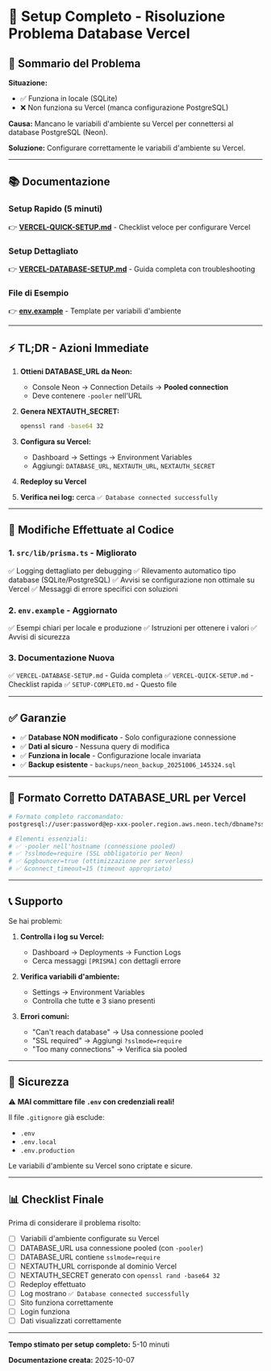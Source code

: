 # 🚀 Setup Completo - Risoluzione Problema Database Vercel

## 📌 Sommario del Problema

**Situazione:** 
- ✅ Funziona in locale (SQLite)
- ❌ Non funziona su Vercel (manca configurazione PostgreSQL)

**Causa:** 
Mancano le variabili d'ambiente su Vercel per connettersi al database PostgreSQL (Neon).

**Soluzione:** 
Configurare correttamente le variabili d'ambiente su Vercel.

---

## 📚 Documentazione

### Setup Rapido (5 minuti)
👉 **[VERCEL-QUICK-SETUP.md](./VERCEL-QUICK-SETUP.md)** - Checklist veloce per configurare Vercel

### Setup Dettagliato
👉 **[VERCEL-DATABASE-SETUP.md](./VERCEL-DATABASE-SETUP.md)** - Guida completa con troubleshooting

### File di Esempio
👉 **[env.example](./env.example)** - Template per variabili d'ambiente

---

## ⚡ TL;DR - Azioni Immediate

1. **Ottieni DATABASE_URL da Neon:**
   - Console Neon → Connection Details → **Pooled connection**
   - Deve contenere `-pooler` nell'URL

2. **Genera NEXTAUTH_SECRET:**
   ```bash
   openssl rand -base64 32
   ```

3. **Configura su Vercel:**
   - Dashboard → Settings → Environment Variables
   - Aggiungi: `DATABASE_URL`, `NEXTAUTH_URL`, `NEXTAUTH_SECRET`

4. **Redeploy su Vercel**

5. **Verifica nei log:** cerca `✅ Database connected successfully`

---

## 🔧 Modifiche Effettuate al Codice

### 1. `src/lib/prisma.ts` - Migliorato
✅ Logging dettagliato per debugging
✅ Rilevamento automatico tipo database (SQLite/PostgreSQL)
✅ Avvisi se configurazione non ottimale su Vercel
✅ Messaggi di errore specifici con soluzioni

### 2. `env.example` - Aggiornato
✅ Esempi chiari per locale e produzione
✅ Istruzioni per ottenere i valori
✅ Avvisi di sicurezza

### 3. Documentazione Nuova
✅ `VERCEL-DATABASE-SETUP.md` - Guida completa
✅ `VERCEL-QUICK-SETUP.md` - Checklist rapida
✅ `SETUP-COMPLETO.md` - Questo file

---

## ✅ Garanzie

- ✅ **Database NON modificato** - Solo configurazione connessione
- ✅ **Dati al sicuro** - Nessuna query di modifica
- ✅ **Funziona in locale** - Configurazione locale invariata
- ✅ **Backup esistente** - `backups/neon_backup_20251006_145324.sql`

---

## 🎯 Formato Corretto DATABASE_URL per Vercel

```bash
# Formato completo raccomandato:
postgresql://user:password@ep-xxx-pooler.region.aws.neon.tech/dbname?sslmode=require&pgbouncer=true&connect_timeout=15

# Elementi essenziali:
# ✅ -pooler nell'hostname (connessione pooled)
# ✅ ?sslmode=require (SSL obbligatorio per Neon)
# ✅ &pgbouncer=true (ottimizzazione per serverless)
# ✅ &connect_timeout=15 (timeout appropriato)
```

---

## 📞 Supporto

Se hai problemi:

1. **Controlla i log su Vercel:**
   - Dashboard → Deployments → Function Logs
   - Cerca messaggi `[PRISMA]` con dettagli errore

2. **Verifica variabili d'ambiente:**
   - Settings → Environment Variables
   - Controlla che tutte e 3 siano presenti

3. **Errori comuni:**
   - "Can't reach database" → Usa connessione pooled
   - "SSL required" → Aggiungi `?sslmode=require`
   - "Too many connections" → Verifica sia pooled

---

## 🔐 Sicurezza

⚠️ **MAI committare file `.env` con credenziali reali!**

Il file `.gitignore` già esclude:
- `.env`
- `.env.local`
- `.env.production`

Le variabili d'ambiente su Vercel sono criptate e sicure.

---

## 📊 Checklist Finale

Prima di considerare il problema risolto:

- [ ] Variabili d'ambiente configurate su Vercel
- [ ] DATABASE_URL usa connessione pooled (con `-pooler`)
- [ ] DATABASE_URL contiene `sslmode=require`
- [ ] NEXTAUTH_URL corrisponde al dominio Vercel
- [ ] NEXTAUTH_SECRET generato con `openssl rand -base64 32`
- [ ] Redeploy effettuato
- [ ] Log mostrano `✅ Database connected successfully`
- [ ] Sito funziona correttamente
- [ ] Login funziona
- [ ] Dati visualizzati correttamente

---

**Tempo stimato per setup completo:** 5-10 minuti

**Documentazione creata:** 2025-10-07

